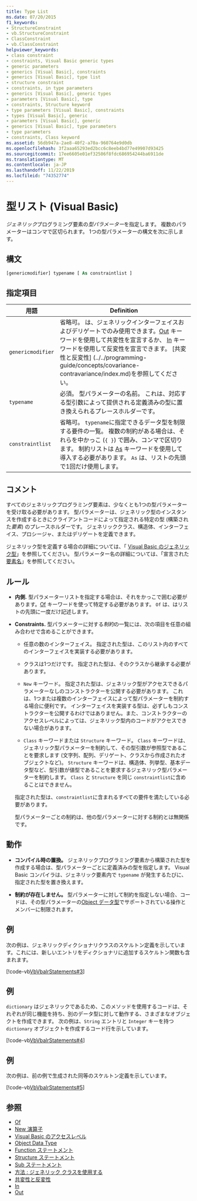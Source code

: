```yaml
---
title: Type List
ms.date: 07/20/2015
f1_keywords:
- StructureConstraint
- vb.StructureConstraint
- ClassConstraint
- vb.ClassConstraint
helpviewer_keywords:
- class constraint
- constraints, Visual Basic generic types
- generic parameters
- generics [Visual Basic], constraints
- generics [Visual Basic], type list
- structure constraint
- constraints, in type parameters
- generics [Visual Basic], generic types
- parameters [Visual Basic], type
- constraints, Structure keyword
- type parameters [Visual Basic], constraints
- types [Visual Basic], generic
- parameters [Visual Basic], generic
- generics [Visual Basic], type parameters
- type parameters
- constraints, Class keyword
ms.assetid: 56db947a-2ae8-40f2-a70a-960764e9d0db
ms.openlocfilehash: 3f2aaa65293ed2bcc6c8eeb4bd77e49907d93425
ms.sourcegitcommit: 17ee6605e01ef32506f8fdc686954244ba6911de
ms.translationtype: MT
ms.contentlocale: ja-JP
ms.lasthandoff: 11/22/2019
ms.locfileid: "74352774"
---
```

# <a name="type-list-visual-basic"></a>型リスト (Visual Basic)

*ジェネリック*プログラミング要素の*型パラメーター*を指定します。 複数のパラメーターはコンマで区切られます。 1つの型パラメーターの構文を次に示します。

## <a name="syntax"></a>構文

```vb
[genericmodifier] typename [ As constraintlist ]
```

## <a name="parts"></a>指定項目

|用語|Definition|
|---|---|
|`genericmodifier`|省略可。 は、ジェネリックインターフェイスおよびデリゲートでのみ使用できます。[Out](../../../visual-basic/language-reference/modifiers/out-generic-modifier.md) キーワードを使用して共変性を宣言するか、 [In](../../../visual-basic/language-reference/modifiers/in-generic-modifier.md) キーワードを使用して反変性を宣言できます。 [共変性と反変性] (../../programming-guide/concepts/covariance-contravariance/index.md)を参照してください。|
|`typename`|必須。 型パラメーターの名前。 これは、対応する型引数によって提供される定義済みの型に置き換えられるプレースホルダーです。|
|`constraintlist`|省略可。 `typename`に指定できるデータ型を制限する要件の一覧。 複数の制約がある場合は、それらを中かっこ (`{ }`) で囲み、コンマで区切ります。 制約リストは [As](../../../visual-basic/language-reference/statements/as-clause.md) キーワードを使用して導入する必要があります。 `As` は、リストの先頭で1回だけ使用します。|

## <a name="remarks"></a>コメント

すべてのジェネリックプログラミング要素は、少なくとも1つの型パラメーターを受け取る必要があります。 型パラメーターは、ジェネリック型のインスタンスを作成するときにクライアントコードによって指定される特定の型 (構築された*要素*) のプレースホルダーです。 ジェネリッククラス、構造体、インターフェイス、プロシージャ、またはデリゲートを定義できます。

ジェネリック型を定義する場合の詳細については、「 [Visual Basic のジェネリック型](../../../visual-basic/programming-guide/language-features/data-types/generic-types.md)」を参照してください。 型パラメーター名の詳細については、「宣言された[要素名](../../../visual-basic/programming-guide/language-features/declared-elements/declared-element-names.md)」を参照してください。

## <a name="rules"></a>ルール

- **内側.** 型パラメーターリストを指定する場合は、それをかっこで囲む必要があります。[Of](../../../visual-basic/language-reference/statements/of-clause.md) キーワードを使って特定する必要があります。 `Of` は、はリストの先頭に一度だけ記述します。

- **Constraints.** 型パラメーターに対する*制約*の一覧には、次の項目を任意の組み合わせで含めることができます。

  - 任意の数のインターフェイス。 指定された型は、このリスト内のすべてのインターフェイスを実装する必要があります。

  - クラスは1つだけです。 指定された型は、そのクラスから継承する必要があります。

  - `New` キーワード。 指定された型は、ジェネリック型がアクセスできるパラメーターなしのコンストラクターを公開する必要があります。 これは、1つまたは複数のインターフェイスによって型パラメーターを制約する場合に便利です。 インターフェイスを実装する型は、必ずしもコンストラクターを公開するわけではありません。また、コンストラクターのアクセスレベルによっては、ジェネリック型内のコードがアクセスできない場合があります。

  - `Class` キーワードまたは `Structure` キーワード。 `Class` キーワードは、ジェネリック型パラメーターを制約して、その型引数が参照型であることを要求します (文字列、配列、デリゲート、クラスから作成されたオブジェクトなど)。 `Structure` キーワードは、構造体、列挙型、基本データ型など、型引数が値型であることを要求するジェネリック型パラメーターを制約します。 `Class` と `Structure` を同じ `constraintlist`に含めることはできません。

  指定された型は、`constraintlist`に含まれるすべての要件を満たしている必要があります。

  型パラメーターごとの制約は、他の型パラメーターに対する制約とは無関係です。

## <a name="behavior"></a>動作

- **コンパイル時の置換。** ジェネリックプログラミング要素から構築された型を作成する場合は、型パラメーターごとに定義済みの型を指定します。 Visual Basic コンパイラは、ジェネリック要素内で `typename` が発生するたびに、指定された型を置き換えます。

- **制約が存在しません。** 型パラメーターに対して制約を指定しない場合、コードは、その型パラメーターの[Object データ型](../../../visual-basic/language-reference/data-types/object-data-type.md)でサポートされている操作とメンバーに制限されます。

## <a name="example"></a>例

次の例は、ジェネリックディクショナリクラスのスケルトン定義を示しています。これには、新しいエントリをディクショナリに追加するスケルトン関数も含まれます。

[!code-vb[VbVbalrStatements#3](~/samples/snippets/visualbasic/VS_Snippets_VBCSharp/VbVbalrStatements/VB/Class1.vb#3)]

## <a name="example"></a>例

`dictionary` はジェネリックであるため、このメソッドを使用するコードは、それぞれが同じ機能を持ち、別のデータ型に対して動作する、さまざまなオブジェクトを作成できます。 次の例は、`String` エントリと `Integer` キーを持つ `dictionary` オブジェクトを作成するコード行を示しています。

[!code-vb[VbVbalrStatements#4](~/samples/snippets/visualbasic/VS_Snippets_VBCSharp/VbVbalrStatements/VB/Class1.vb#4)]

## <a name="example"></a>例

次の例は、前の例で生成された同等のスケルトン定義を示しています。

[!code-vb[VbVbalrStatements#5](~/samples/snippets/visualbasic/VS_Snippets_VBCSharp/VbVbalrStatements/VB/Class1.vb#5)]

## <a name="see-also"></a>参照

- [Of](../../../visual-basic/language-reference/statements/of-clause.md)
- [New 演算子](../../../visual-basic/language-reference/operators/new-operator.md)
- [Visual Basic のアクセスレベル](../../../visual-basic/programming-guide/language-features/declared-elements/access-levels.md)
- [Object Data Type](../../../visual-basic/language-reference/data-types/object-data-type.md)
- [Function ステートメント](../../../visual-basic/language-reference/statements/function-statement.md)
- [Structure ステートメント](../../../visual-basic/language-reference/statements/structure-statement.md)
- [Sub ステートメント](../../../visual-basic/language-reference/statements/sub-statement.md)
- [方法 : ジェネリック クラスを使用する](../../../visual-basic/programming-guide/language-features/data-types/how-to-use-a-generic-class.md)
- [共変性と反変性](../../programming-guide/concepts/covariance-contravariance/index.md)
- [In](../../../visual-basic/language-reference/modifiers/in-generic-modifier.md)
- [Out](../../../visual-basic/language-reference/modifiers/out-generic-modifier.md)
